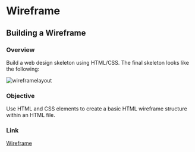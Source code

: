 # Wireframe
## Building a Wireframe

### Overview
Build a web design skeleton using HTML/CSS. The final skeleton looks like the following:

![wireframelayout](https://cloud.githubusercontent.com/assets/18523345/20645585/6987804e-b417-11e6-94d8-3aad1f2a4c3a.png)

### Objective
Use HTML and CSS elements to create a basic HTML wireframe structure within an HTML file.

### Link
[Wireframe](https://joeida.github.io/Wireframe/)
